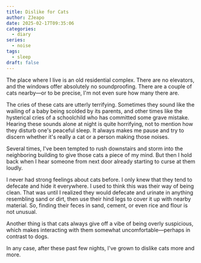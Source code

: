 ```yaml
---
title: Dislike for Cats
author: ZJeapo
date: 2025-02-17T09:35:06
categories:
  - diary
series:
  - noise
tags:
  - sleep
draft: false
---
```


The place where I live is an old residential complex. There are no elevators, and the windows offer absolutely no soundproofing. There are a couple of cats nearby—or to be precise, I'm not even sure how many there are.

The cries of these cats are utterly terrifying. Sometimes they sound like the wailing of a baby being scolded by its parents, and other times like the hysterical cries of a schoolchild who has committed some grave mistake. Hearing these sounds alone at night is quite horrifying, not to mention how they disturb one's peaceful sleep. It always makes me pause and try to discern whether it's really a cat or a person making those noises.

Several times, I've been tempted to rush downstairs and storm into the neighboring building to give those cats a piece of my mind. But then I hold back when I hear someone from next door already starting to curse at them loudly.

I never had strong feelings about cats before. I only knew that they tend to defecate and hide it everywhere. I used to think this was their way of being clean. That was until I realized they would defecate and urinate in anything resembling sand or dirt, then use their hind legs to cover it up with nearby material. So, finding their feces in sand, cement, or even rice and flour is not unusual.

Another thing is that cats always give off a vibe of being overly suspicious, which makes interacting with them somewhat uncomfortable—perhaps in contrast to dogs.

In any case, after these past few nights, I've grown to dislike cats more and more.
